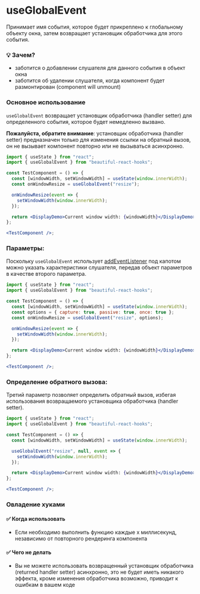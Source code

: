 # useGlobalEvent

Принимает имя события, которое будет прикреплено к глобальному объекту окна, затем возвращает установщик обработчика
для этого события.

### 💡 Зачем?

- заботится о добавлении слушателя для данного события в объект окна
- заботится об удалении слушателя, когда компонент будет размонтирован (component will unmount)

### Основное использование

`useGlobalEvent` возвращает установщик обработчика (handler setter) для определенного события, которое будет немедленно вызвано.

**Пожалуйста, обратите внимание**: установщик обработчика (handler setter) предназначен только для изменения ссылки на обратный вызов, он не вызывает компонент
повторно или не вызываться асинхронно.

```jsx harmony
import { useState } from "react";
import { useGlobalEvent } from "beautiful-react-hooks";

const TestComponent = () => {
  const [windowWidth, setWindowWidth] = useState(window.innerWidth);
  const onWindowResize = useGlobalEvent("resize");

  onWindowResize(event => {
    setWindowWidth(window.innerWidth);
  });

  return <DisplayDemo>Current window width: {windowWidth}</DisplayDemo>;
};

<TestComponent />;
```

### Параметры:

Поскольку `useGlobalEvent` использует [addEventListener](https://developer.mozilla.org/en-US/docs/Web/API/EventTarget/addEventListener)
под капотом можно указать характеристики слушателя, передав объект параметров в качестве второго параметра.

```jsx harmony
import { useState } from "react";
import { useGlobalEvent } from "beautiful-react-hooks";

const TestComponent = () => {
  const [windowWidth, setWindowWidth] = useState(window.innerWidth);
  const options = { capture: true, passive: true, once: true };
  const onWindowResize = useGlobalEvent("resize", options);

  onWindowResize(event => {
    setWindowWidth(window.innerWidth);
  });

  return <DisplayDemo>Current window width: {windowWidth}</DisplayDemo>;
};

<TestComponent />;
```

### Определение обратного вызова:

Третий параметр позволяет определить обратный вызов, избегая использования возвращаемого установщика обработчика (handler setter).

```jsx harmony
import { useState } from "react";
import { useGlobalEvent } from "beautiful-react-hooks";

const TestComponent = () => {
  const [windowWidth, setWindowWidth] = useState(window.innerWidth);

  useGlobalEvent("resize", null, event => {
    setWindowWidth(window.innerWidth);
  });

  return <DisplayDemo>Current window width: {windowWidth}</DisplayDemo>;
};

<TestComponent />;
```

### Овладение хуками

#### ✅ Когда использовать

- Если необходимо выполнить функцию каждые x миллисекунд, независимо от повторного рендеринга компонента

#### ✅ Чего не делать

- Вы не можете использовать возвращенный установщик обработчика (returned handler setter) асинхронно, это не будет иметь никакого эффекта, кроме изменения обработчика возможно, приводит к ошибкам в вашем коде
